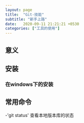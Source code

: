 ```yaml
---
layout: page
title:  "Git-技能"
subtitle: "新手上路"
date:   2020-09-11 21:21:21 +0530
categories: ["工具的使用"]
---
```


## 意义

## 安装

### 在windows下的安装

## 常用命令
-'git status' 查看本地版本库的状态